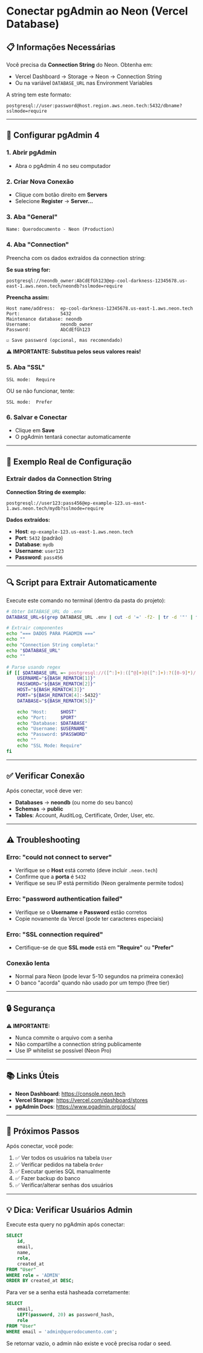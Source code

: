 # Conectar pgAdmin ao Neon (Vercel Database)

## 📋 Informações Necessárias

Você precisa da **Connection String** do Neon. Obtenha em:
- Vercel Dashboard → Storage → Neon → Connection String
- Ou na variável `DATABASE_URL` nas Environment Variables

A string tem este formato:
```
postgresql://user:password@host.region.aws.neon.tech:5432/dbname?sslmode=require
```

---

## 🔧 Configurar pgAdmin 4

### 1. Abrir pgAdmin
- Abra o pgAdmin 4 no seu computador

### 2. Criar Nova Conexão
- Clique com botão direito em **Servers**
- Selecione **Register** → **Server...**

### 3. Aba "General"
```
Name: Querodocumento - Neon (Production)
```

### 4. Aba "Connection"

Preencha com os dados extraídos da connection string:

**Se sua string for:**
```
postgresql://neondb_owner:AbCdEfGh123@ep-cool-darkness-12345678.us-east-1.aws.neon.tech/neondb?sslmode=require
```

**Preencha assim:**

```
Host name/address:  ep-cool-darkness-12345678.us-east-1.aws.neon.tech
Port:               5432
Maintenance database: neondb
Username:           neondb_owner
Password:           AbCdEfGh123

☑ Save password (opcional, mas recomendado)
```

**⚠️ IMPORTANTE: Substitua pelos seus valores reais!**

### 5. Aba "SSL"

```
SSL mode:  Require
```

OU se não funcionar, tente:
```
SSL mode:  Prefer
```

### 6. Salvar e Conectar

- Clique em **Save**
- O pgAdmin tentará conectar automaticamente

---

## 🎯 Exemplo Real de Configuração

### Extrair dados da Connection String

**Connection String de exemplo:**
```
postgresql://user123:pass456@ep-example-123.us-east-1.aws.neon.tech/mydb?sslmode=require
```

**Dados extraídos:**
- **Host**: `ep-example-123.us-east-1.aws.neon.tech`
- **Port**: `5432` (padrão)
- **Database**: `mydb`
- **Username**: `user123`
- **Password**: `pass456`

---

## 🔍 Script para Extrair Automaticamente

Execute este comando no terminal (dentro da pasta do projeto):

```bash
# Obter DATABASE_URL do .env
DATABASE_URL=$(grep DATABASE_URL .env | cut -d '=' -f2- | tr -d '"' | tr -d "'")

# Extrair componentes
echo "=== DADOS PARA PGADMIN ==="
echo ""
echo "Connection String completa:"
echo "$DATABASE_URL"
echo ""

# Parse usando regex
if [[ $DATABASE_URL =~ postgresql://([^:]+):([^@]+)@([^:]+):?([0-9]*)/([^\?]+) ]]; then
    USERNAME="${BASH_REMATCH[1]}"
    PASSWORD="${BASH_REMATCH[2]}"
    HOST="${BASH_REMATCH[3]}"
    PORT="${BASH_REMATCH[4]:-5432}"
    DATABASE="${BASH_REMATCH[5]}"

    echo "Host:     $HOST"
    echo "Port:     $PORT"
    echo "Database: $DATABASE"
    echo "Username: $USERNAME"
    echo "Password: $PASSWORD"
    echo ""
    echo "SSL Mode: Require"
fi
```

---

## ✅ Verificar Conexão

Após conectar, você deve ver:
- **Databases** → **neondb** (ou nome do seu banco)
- **Schemas** → **public**
- **Tables**: Account, AuditLog, Certificate, Order, User, etc.

---

## ⚠️ Troubleshooting

### Erro: "could not connect to server"
- Verifique se o **Host** está correto (deve incluir `.neon.tech`)
- Confirme que a **porta** é `5432`
- Verifique se seu IP está permitido (Neon geralmente permite todos)

### Erro: "password authentication failed"
- Verifique se o **Username** e **Password** estão corretos
- Copie novamente da Vercel (pode ter caracteres especiais)

### Erro: "SSL connection required"
- Certifique-se de que **SSL mode** está em **"Require"** ou **"Prefer"**

### Conexão lenta
- Normal para Neon (pode levar 5-10 segundos na primeira conexão)
- O banco "acorda" quando não usado por um tempo (free tier)

---

## 🔒 Segurança

**⚠️ IMPORTANTE:**
- Nunca commite o arquivo com a senha
- Não compartilhe a connection string publicamente
- Use IP whitelist se possível (Neon Pro)

---

## 📚 Links Úteis

- **Neon Dashboard**: https://console.neon.tech
- **Vercel Storage**: https://vercel.com/dashboard/stores
- **pgAdmin Docs**: https://www.pgadmin.org/docs/

---

## 🎯 Próximos Passos

Após conectar, você pode:
1. ✅ Ver todos os usuários na tabela `User`
2. ✅ Verificar pedidos na tabela `Order`
3. ✅ Executar queries SQL manualmente
4. ✅ Fazer backup do banco
5. ✅ Verificar/alterar senhas dos usuários

---

## 💡 Dica: Verificar Usuários Admin

Execute esta query no pgAdmin após conectar:

```sql
SELECT
    id,
    email,
    name,
    role,
    created_at
FROM "User"
WHERE role = 'ADMIN'
ORDER BY created_at DESC;
```

Para ver se a senha está hasheada corretamente:

```sql
SELECT
    email,
    LEFT(password, 20) as password_hash,
    role
FROM "User"
WHERE email = 'admin@querodocumento.com';
```

Se retornar vazio, o admin não existe e você precisa rodar o seed.
